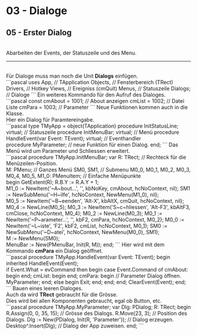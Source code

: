 # 03 - Dialoge
## 05 - Erster Dialog
<br>
Abarbeiten der Events, der Statuszeile und des Menu.<br>
<hr><br>
Für Dialoge muss man noch die Unit <b>Dialogs</b> einfügen.<br>
```pascal
uses
  App,      // TApplication
  Objects,  // Fensterbereich (TRect)
  Drivers,  // Hotkey
  Views,    // Ereigniss (cmQuit)
  Menus,    // Statuszeile
  Dialogs;  // Dialoge
```
Ein weiteres Kommando für den Aufruf des Dialoges.<br>
```pascal
const
  cmAbout = 1001;     // About anzeigen
  cmList = 1002;      // Datei Liste
  cmPara = 1003;      // Parameter
```
Neue Funktionen kommen auch in die Klasse.<br>
Hier ein Dialog für Paramtereingabe.<br>
```pascal
type
  TMyApp = object(TApplication)
    procedure InitStatusLine; virtual;                 // Statuszeile
    procedure InitMenuBar; virtual;                    // Menü
    procedure HandleEvent(var Event: TEvent); virtual; // Eventhandler
<br>
    procedure MyParameter;                             // neue Funktion für einen Dialog.
  end;
```
Das Menü wird um Parameter und Schliessen erweitert.<br>
```pascal
  procedure TMyApp.InitMenuBar;
  var
    R: TRect;                          // Rechteck für die Menüzeilen-Position.
<br>
    M: PMenu;                          // Ganzes Menü
    SM0, SM1,                          // Submenu
    M0_0, M0_1, M0_2, M0_3, M0_4, M0_5,
    M1_0: PMenuItem;                   // Einfache Menüpunkte
<br>
  begin
    GetExtent(R);
    R.B.Y := R.A.Y + 1;
<br>
    M1_0 := NewItem('~A~bout...', '', kbNoKey, cmAbout, hcNoContext, nil);
    SM1 := NewSubMenu('~H~ilfe', hcNoContext, NewMenu(M1_0), nil);
<br>
    M0_5 := NewItem('~B~eenden', 'Alt-X', kbAltX, cmQuit, hcNoContext, nil);
    M0_4 := NewLine(M0_5);
    M0_3 := NewItem('S~c~hliessen', 'Alt-F3', kbAltF3, cmClose, hcNoContext, M0_4);
    M0_2 := NewLine(M0_3);
    M0_1 := NewItem('~P~arameter...', '', kbF2, cmPara, hcNoContext, M0_2);
    M0_0 := NewItem('~L~iste', 'F2', kbF2, cmList, hcNoContext, M0_1);
    SM0 := NewSubMenu('~D~atei', hcNoContext, NewMenu(M0_0), SM1);
<br>
    M := NewMenu(SM0);
<br>
    MenuBar := New(PMenuBar, Init(R, M));
  end;
```
Hier wird mit dem Kommando <b>cmPara</b> ein Dialog geöffnet.<br>
```pascal
  procedure TMyApp.HandleEvent(var Event: TEvent);
  begin
    inherited HandleEvent(Event);
<br>
    if Event.What = evCommand then begin
      case Event.Command of
        cmAbout: begin
        end;
        cmList: begin
        end;
        cmPara: begin     // Parameter Dialog öffnen.
          MyParameter;
        end;
        else begin
          Exit;
        end;
      end;
    end;
    ClearEvent(Event);
  end;
```
Bauen eines leeren Dialoges.<br>
Auch da wird <b>TRect</b> gebraucht für die Grösse.<br>
Dies wird bei allen Komponenten gebraucht, egal ob Button, etc.<br>
```pascal
  procedure TMyApp.MyParameter;
  var
    Dlg: PDialog;
    R: TRect;
  begin
    R.Assign(0, 0, 35, 15);                    // Grösse des Dialogs.
    R.Move(23, 3);                             // Position des Dialogs.
    Dlg := New(PDialog, Init(R, 'Parameter')); // Dialog erzeugen.
    Desktop^.Insert(Dlg);                      // Dialog der App zuweisen.
  end;
```
<br>
